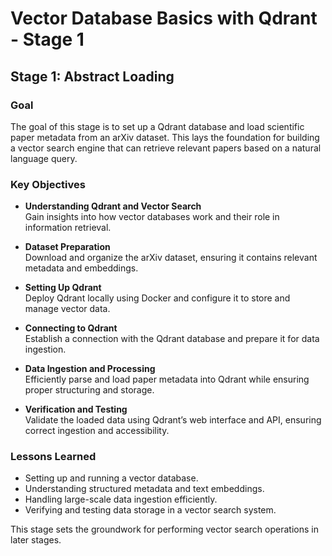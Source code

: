 # Vector Database Basics with Qdrant - Stage 1

## Stage 1: Abstract Loading

### Goal
The goal of this stage is to set up a Qdrant database and load scientific paper metadata from an arXiv dataset. This lays the foundation for building a vector search engine that can retrieve relevant papers based on a natural language query.

### Key Objectives
- **Understanding Qdrant and Vector Search**  
  Gain insights into how vector databases work and their role in information retrieval.

- **Dataset Preparation**  
  Download and organize the arXiv dataset, ensuring it contains relevant metadata and embeddings.

- **Setting Up Qdrant**  
  Deploy Qdrant locally using Docker and configure it to store and manage vector data.

- **Connecting to Qdrant**  
  Establish a connection with the Qdrant database and prepare it for data ingestion.

- **Data Ingestion and Processing**  
  Efficiently parse and load paper metadata into Qdrant while ensuring proper structuring and storage.

- **Verification and Testing**  
  Validate the loaded data using Qdrant’s web interface and API, ensuring correct ingestion and accessibility.

### Lessons Learned
- Setting up and running a vector database.
- Understanding structured metadata and text embeddings.
- Handling large-scale data ingestion efficiently.
- Verifying and testing data storage in a vector search system.

This stage sets the groundwork for performing vector search operations in later stages.